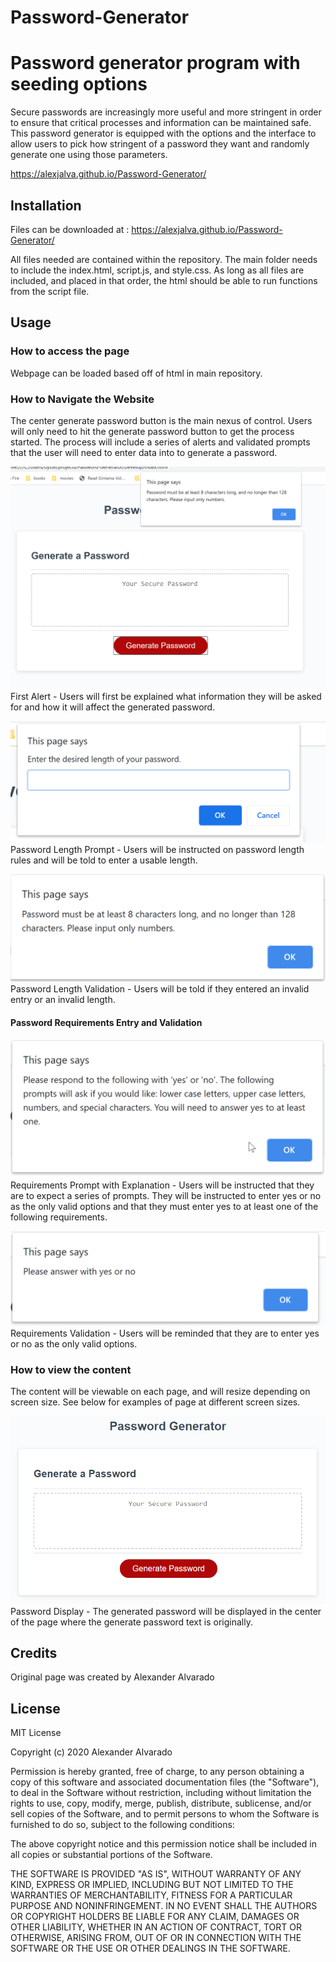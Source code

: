 # Password-Generator
# Password generator program with seeding options

Secure passwords are increasingly more useful and more stringent in order to ensure that critical processes and information can be maintained safe. This password generator is equipped with the options and the interface to allow users to pick how stringent of a password they want and randomly generate one using those parameters. 

https://alexjalva.github.io/Password-Generator/

## Installation
 Files can be downloaded at : https://alexjalva.github.io/Password-Generator/

 All files needed are contained within the repository. The main folder needs to include the index.html, script.js, and style.css. As long as all files are included, and placed in that order, the html should be able to run functions from the script file. 

 ## Usage
 ### How to access the page
Webpage can be loaded based off of html in main repository. 

### How to Navigate the Website

The center generate password button is the main nexus of control. Users will only need to hit the generate password button to get the process started. The process will include a series of alerts and validated prompts that the user will need to enter data into to generate a password. 

![First alert](Assets/InitialPrompt.png)
First Alert - Users will first be explained what information they will be asked for and how it will affect the generated password.

![Password Length Prompt](Assets/PasswordLengthPrompt.png)
Password Length Prompt - Users will be instructed on password length rules and will be told to enter a usable length. 

![Password Length Validation](Assets/LengthError.png)
Password Length Validation - Users will be told if they entered an invalid entry or an invalid length. 

#### Password Requirements Entry and Validation

![Requirements Prompt with Explanation](Assets/ReqsExplanation.png)
Requirements Prompt with Explanation - Users will be instructed that they are to expect a series of prompts. They will be instructed to enter yes or no as the only valid options and that they must enter yes to at least one of the following requirements. 

![Requirements Validation](Assets/ReqsError.png)
Requirements Validation - Users will be reminded that they are to enter yes or no as the only valid options.  

### How to view the content
The content will be viewable on each page, and will resize depending on screen size. See below for examples of page at different screen sizes. 

![Password Display](Assets/03-Javascript-homework-demo.png)
Password Display - The generated password will be displayed in the center of the page where the generate password text is originally.

## Credits
Original page was created by Alexander Alvarado

## License
MIT License

Copyright (c) 2020 Alexander Alvarado 

Permission is hereby granted, free of charge, to any person obtaining a copy
of this software and associated documentation files (the "Software"), to deal
in the Software without restriction, including without limitation the rights
to use, copy, modify, merge, publish, distribute, sublicense, and/or sell
copies of the Software, and to permit persons to whom the Software is
furnished to do so, subject to the following conditions:

The above copyright notice and this permission notice shall be included in all
copies or substantial portions of the Software.

THE SOFTWARE IS PROVIDED "AS IS", WITHOUT WARRANTY OF ANY KIND, EXPRESS OR
IMPLIED, INCLUDING BUT NOT LIMITED TO THE WARRANTIES OF MERCHANTABILITY,
FITNESS FOR A PARTICULAR PURPOSE AND NONINFRINGEMENT. IN NO EVENT SHALL THE
AUTHORS OR COPYRIGHT HOLDERS BE LIABLE FOR ANY CLAIM, DAMAGES OR OTHER
LIABILITY, WHETHER IN AN ACTION OF CONTRACT, TORT OR OTHERWISE, ARISING FROM,
OUT OF OR IN CONNECTION WITH THE SOFTWARE OR THE USE OR OTHER DEALINGS IN THE
SOFTWARE.
